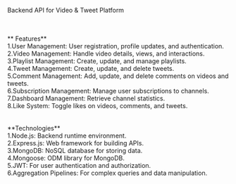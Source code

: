 Backend API for Video & Tweet Platform

<br>
<br>
** Features**<br>
1.User Management: User registration, profile updates, and authentication.<br>
2.Video Management: Handle video details, views, and interactions.<br>
3.Playlist Management: Create, update, and manage playlists.<br>
4.Tweet Management: Create, update, and delete tweets.<br>
5.Comment Management: Add, update, and delete comments on videos and tweets.<br>
6.Subscription Management: Manage user subscriptions to channels.<br>
7.Dashboard Management: Retrieve channel statistics.<br>
8.Like System: Toggle likes on videos, comments, and tweets.<br>
<br>
<br>
**Technologies**<br>
1.Node.js: Backend runtime environment.<br>
2.Express.js: Web framework for building APIs.<br>
3.MongoDB: NoSQL database for storing data.<br>
4.Mongoose: ODM library for MongoDB.<br>
5.JWT: For user authentication and authorization.<br>
6.Aggregation Pipelines: For complex queries and data manipulation.<br>

<br>
<br>




